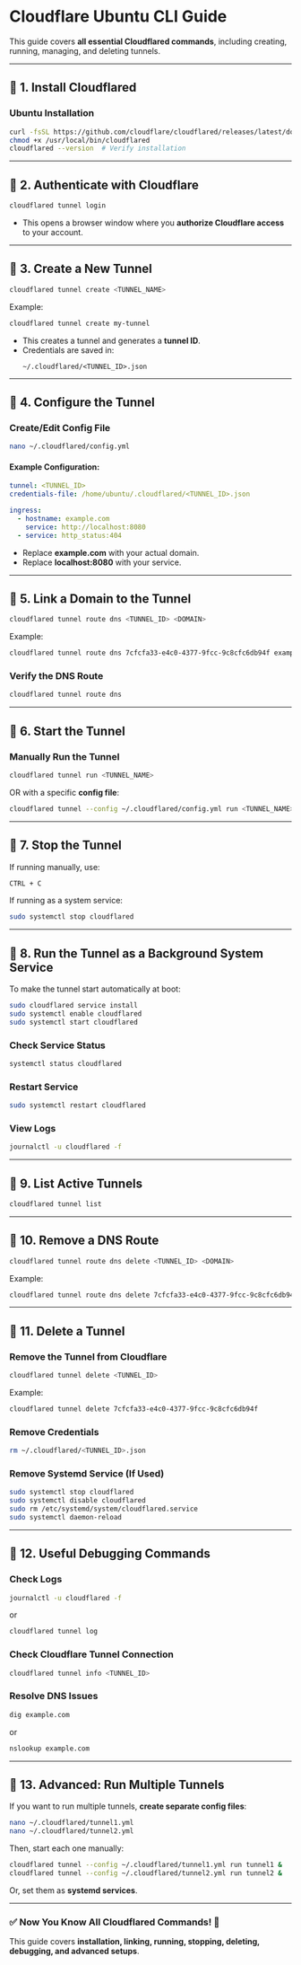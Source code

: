 # Cloudflare Ubuntu CLI Guide

This guide covers **all essential Cloudflared commands**, including creating, running, managing, and deleting tunnels.

---

## **📌 1. Install Cloudflared**
### **Ubuntu Installation**
```bash
curl -fsSL https://github.com/cloudflare/cloudflared/releases/latest/download/cloudflared-linux-amd64 -o /usr/local/bin/cloudflared
chmod +x /usr/local/bin/cloudflared
cloudflared --version  # Verify installation
```

---

## **📌 2. Authenticate with Cloudflare**
```bash
cloudflared tunnel login
```
- This opens a browser window where you **authorize Cloudflare access** to your account.

---

## **📌 3. Create a New Tunnel**
```bash
cloudflared tunnel create <TUNNEL_NAME>
```
Example:
```bash
cloudflared tunnel create my-tunnel
```
- This creates a tunnel and generates a **tunnel ID**.
- Credentials are saved in:
  ```plaintext
  ~/.cloudflared/<TUNNEL_ID>.json
  ```

---

## **📌 4. Configure the Tunnel**
### **Create/Edit Config File**
```bash
nano ~/.cloudflared/config.yml
```
#### **Example Configuration:**
```yaml
tunnel: <TUNNEL_ID>
credentials-file: /home/ubuntu/.cloudflared/<TUNNEL_ID>.json

ingress:
  - hostname: example.com
    service: http://localhost:8080
  - service: http_status:404
```
- Replace **example.com** with your actual domain.
- Replace **localhost:8080** with your service.

---

## **📌 5. Link a Domain to the Tunnel**
```bash
cloudflared tunnel route dns <TUNNEL_ID> <DOMAIN>
```
Example:
```bash
cloudflared tunnel route dns 7cfcfa33-e4c0-4377-9fcc-9c8cfc6db94f example.com
```

### **Verify the DNS Route**
```bash
cloudflared tunnel route dns
```

---

## **📌 6. Start the Tunnel**
### **Manually Run the Tunnel**
```bash
cloudflared tunnel run <TUNNEL_NAME>
```
OR with a specific **config file**:
```bash
cloudflared tunnel --config ~/.cloudflared/config.yml run <TUNNEL_NAME>
```

---

## **📌 7. Stop the Tunnel**
If running manually, use:
```bash
CTRL + C
```

If running as a system service:
```bash
sudo systemctl stop cloudflared
```

---

## **📌 8. Run the Tunnel as a Background System Service**
To make the tunnel start automatically at boot:
```bash
sudo cloudflared service install
sudo systemctl enable cloudflared
sudo systemctl start cloudflared
```

### **Check Service Status**
```bash
systemctl status cloudflared
```

### **Restart Service**
```bash
sudo systemctl restart cloudflared
```

### **View Logs**
```bash
journalctl -u cloudflared -f
```

---

## **📌 9. List Active Tunnels**
```bash
cloudflared tunnel list
```

---

## **📌 10. Remove a DNS Route**
```bash
cloudflared tunnel route dns delete <TUNNEL_ID> <DOMAIN>
```
Example:
```bash
cloudflared tunnel route dns delete 7cfcfa33-e4c0-4377-9fcc-9c8cfc6db94f example.com
```

---

## **📌 11. Delete a Tunnel**
### **Remove the Tunnel from Cloudflare**
```bash
cloudflared tunnel delete <TUNNEL_ID>
```
Example:
```bash
cloudflared tunnel delete 7cfcfa33-e4c0-4377-9fcc-9c8cfc6db94f
```

### **Remove Credentials**
```bash
rm ~/.cloudflared/<TUNNEL_ID>.json
```

### **Remove Systemd Service (If Used)**
```bash
sudo systemctl stop cloudflared
sudo systemctl disable cloudflared
sudo rm /etc/systemd/system/cloudflared.service
sudo systemctl daemon-reload
```

---

## **📌 12. Useful Debugging Commands**
### **Check Logs**
```bash
journalctl -u cloudflared -f
```
or
```bash
cloudflared tunnel log
```

### **Check Cloudflare Tunnel Connection**
```bash
cloudflared tunnel info <TUNNEL_ID>
```

### **Resolve DNS Issues**
```bash
dig example.com
```
or
```bash
nslookup example.com
```

---

## **📌 13. Advanced: Run Multiple Tunnels**
If you want to run multiple tunnels, **create separate config files**:
```bash
nano ~/.cloudflared/tunnel1.yml
nano ~/.cloudflared/tunnel2.yml
```
Then, start each one manually:
```bash
cloudflared tunnel --config ~/.cloudflared/tunnel1.yml run tunnel1 &
cloudflared tunnel --config ~/.cloudflared/tunnel2.yml run tunnel2 &
```
Or, set them as **systemd services**.

---

### **✅ Now You Know All Cloudflared Commands! 🚀**
This guide covers **installation, linking, running, stopping, deleting, debugging, and advanced setups**.
